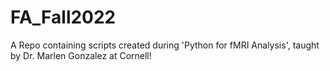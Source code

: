 # FA_Fall2022
A Repo containing scripts created during 'Python for fMRI Analysis', taught by Dr. Marlen Gonzalez at Cornell!
